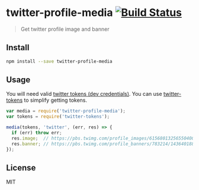 # twitter-profile-media [![Build Status][travis-image]][travis-url]

  > Get twitter profile image and banner

## Install

```sh
npm install --save twitter-profile-media
```

## Usage

You will need valid [twitter tokens (dev credentials)][twitter-apps].
You can use [twitter-tokens][twitter-tokens] to simplify getting tokens.

```js
var media = require('twitter-profile-media');
var tokens = require('twitter-tokens');

media(tokens, 'twitter', (err, res) => {
  if (err) throw err;
  res.image;  // https://pbs.twimg.com/profile_images/615680132565504000/EIpgSD2K.png
  res.banner; // https://pbs.twimg.com/profile_banners/783214/1436401887
});
```

## License

  MIT

[travis-url]: https://travis-ci.org/andrepolischuk/twitter-profile-media
[travis-image]: https://travis-ci.org/andrepolischuk/twitter-profile-media.svg?branch=master

[twitter-apps]: https://apps.twitter.com
[twitter-tokens]: https://www.npmjs.com/package/twitter-tokens
